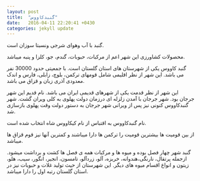 ```yaml
---
layout: post
title:  "گنبدکاووس"
date:   2016-04-11 22:20:41 +0430
categories: jekyll update
---
```

گنبد با آب وهوای شرجی ونسبتا سوزان است.

محصولات کشاورزی این شهر اعم از مرکبات، حبوبات، گندم، جو، کلزا و پنبه میباشد.

گنبد کاووس یکی از شهرستان های استان گلستان است. با جمعیتی حدود 30000 نفر می باشد. این شهر از نظر اقلیمی شامل قومهای ترکمن، بلوچ، زابلی، فارس و اندک معدودی آذری زبان و قزاق می باشد.

این شهر از نظر قدمت یکی از شهرهای قدیمی ایران می باشد. نام قدیم این شهر جرجان بود. شهر جرجان با آمدن زلزله ای درزمان دولت پهلوی به کلی ویران گشت. شهر گنبدکاووس کنونی نیز پس از ویرانی شهر جرجان به دستور دولت وقت پهلوی بازسازی شد. 

نام گنبدکاووس به اقتباس از نام کیکاووس شاه انتخاب شده است.

از بین قومیت ها بیشترین قومیت را ترکمن ها دارا میباشند و کمترین آنها نیز قوم قزاق ها میباشد.

گنبد شهر چهار فصل بوده و میوه ها و مرکبات همه ی فصل ها کشت و برداشت میشود. ازجمله پرتقال، نارنگی،هندوانه، خربزه، آلو، زردآلو، تامسون، انجیر، انگور، سیب، هلو، زیتون و انواع اقسام میوه های دیگر. این شهرستان از حیث تولید غلات و حبوبات نیز در استان گلستان رتبه اول را دارا میباشد.
